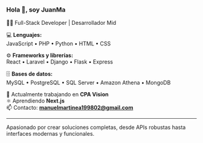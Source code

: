 ### Hola 👋, soy JuanMa  
👨‍💻 Full-Stack Developer | Desarrollador Mid  

💻 **Lenguajes:**  
JavaScript • PHP • Python • HTML • CSS  

⚙️ **Frameworks y librerías:**  
React • Laravel • Django • Flask • Express  

🗄️ **Bases de datos:**  
MySQL • PostgreSQL • SQL Server • Amazon Athena • MongoDB  

🚀 Actualmente trabajando en **CPA Vision**  
⚛️ Aprendiendo **Next.js**  
📫 Contacto: **manuelmartinea199802@gmail.com**

---

Apasionado por crear soluciones completas, desde APIs robustas hasta interfaces modernas y funcionales.
